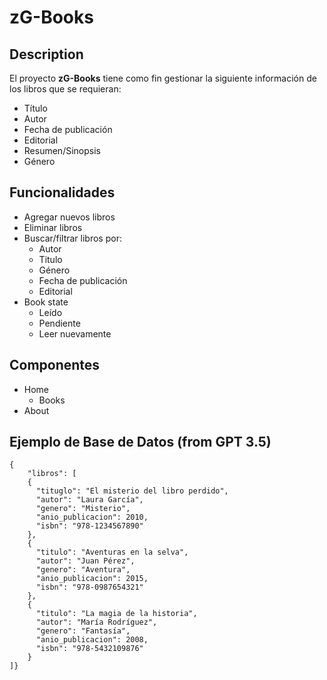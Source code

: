 # zG-Books

## Description

El proyecto **zG-Books** tiene como fin gestionar la siguiente información de los libros que se requieran:

- Título
- Autor
- Fecha de publicación
- Editorial
- Resumen/Sinopsis
- Género

## Funcionalidades

- Agregar nuevos libros
- Eliminar libros
- Buscar/filtrar libros por:
  - Autor
  - Titulo
  - Género
  - Fecha de publicación
  - Editorial
- Book state
    - Leído
    - Pendiente
    - Leer nuevamente

## Componentes

- Home
    - Books
- About


## Ejemplo de Base de Datos (from GPT 3.5)
    {
        "libros": [
        {
          "tituglo": "El misterio del libro perdido",
          "autor": "Laura García",
          "genero": "Misterio",
          "anio_publicacion": 2010,
          "isbn": "978-1234567890"
        },
        {
          "titulo": "Aventuras en la selva",
          "autor": "Juan Pérez",
          "genero": "Aventura",
          "anio_publicacion": 2015,
          "isbn": "978-0987654321"
        },
        {
          "titulo": "La magia de la historia",
          "autor": "María Rodríguez",
          "genero": "Fantasía",
          "anio_publicacion": 2008,
          "isbn": "978-5432109876"
        }
    ]}
